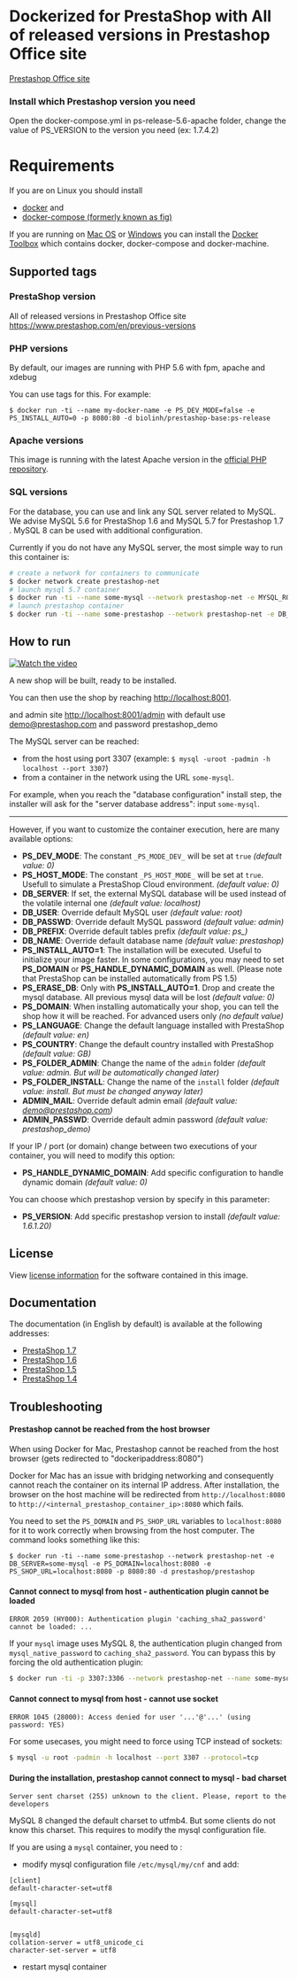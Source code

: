 #  Dockerized for PrestaShop with All of released versions in Prestashop Office site
[Prestashop Office site](https://www.prestashop.com/en/previous-versions)

### Install which Prestashop version you need

Open the docker-compose.yml in ps-release-5.6-apache folder, change the value of PS_VERSION to the version you need (ex: 1.7.4.2)

# Requirements

If you are on Linux you should install

- [docker](http://docs.docker.com/compose/install/#install-docker) and
- [docker-compose (formerly known as fig)](http://docs.docker.com/compose/install/#install-compose)

If you are running on [Mac OS](https://docs.docker.com/engine/installation/mac/) or [Windows](https://docs.docker.com/engine/installation/windows/) you can install the [Docker Toolbox](https://docs.docker.com/engine/installation/mac/) which contains docker, docker-compose and docker-machine.

## Supported tags

### PrestaShop version
All of released versions in Prestashop Office site 
https://www.prestashop.com/en/previous-versions

### PHP versions
By default, our images are running with PHP 5.6 with fpm, apache and xdebug

You can use tags for this. For example:
```
$ docker run -ti --name my-docker-name -e PS_DEV_MODE=false -e PS_INSTALL_AUTO=0 -p 8080:80 -d biolinh/prestashop-base:ps-release
```
### Apache versions

This image is running with the latest Apache version in the [official PHP repository](https://registry.hub.docker.com/_/php/).

### SQL versions
For the database, you can use and link any SQL server related to MySQL. We advise MySQL 5.6 for PrestaShop 1.6 and MySQL 5.7 for Prestashop 1.7 . MySQL 8 can be used with additional configuration.

Currently if you do not have any MySQL server, the most simple way to run this container is:
```bash
# create a network for containers to communicate
$ docker network create prestashop-net
# launch mysql 5.7 container
$ docker run -ti --name some-mysql --network prestashop-net -e MYSQL_ROOT_PASSWORD=admin -p 3307:3306 -d mysql:5.7
# launch prestashop container
$ docker run -ti --name some-prestashop --network prestashop-net -e DB_SERVER=some-mysql -p 8001:80 -d prestashop/prestashop
```

## How to run 

[![Watch the video](https://raw.github.com/GabLeRoux/WebMole/master/ressources/WebMole_Youtube_Video.png)](https://youtu.be/-eFWNe21DWM)

A new shop will be built, ready to be installed.

You can then use the shop by reaching [http://localhost:8001](http://localhost:8001).

and admin site [http://localhost:8001/admin](http://localhost:8001/admin) with default use demo@prestashop.com and password  prestashop_demo

The MySQL server can be reached:
- from the host using port 3307 (example: `$ mysql -uroot -padmin -h localhost --port 3307`)
- from a container in the network using the URL `some-mysql`.

For example, when you reach the "database configuration" install step, the installer will ask for the "server database address": input `some-mysql`.

<hr>

However, if you want to customize the container execution, here are many available options:

* **PS_DEV_MODE**: The constant `_PS_MODE_DEV_` will be set at `true` *(default value: 0)*
* **PS_HOST_MODE**: The constant `_PS_HOST_MODE_` will be set at `true`. Usefull to simulate a PrestaShop Cloud environment. *(default value: 0)*
* **DB_SERVER**: If set, the external MySQL database will be used instead of the volatile internal one *(default value: localhost)*
* **DB_USER**: Override default MySQL user *(default value: root)*
* **DB_PASSWD**: Override default MySQL password *(default value: admin)*
* **DB_PREFIX**: Override default tables prefix *(default value: ps_)*
* **DB_NAME**: Override default database name *(default value: prestashop)*
* **PS_INSTALL_AUTO=1**: The installation will be executed. Useful to initialize your image faster. In some configurations, you may need to set **PS_DOMAIN** or **PS_HANDLE_DYNAMIC_DOMAIN** as well. (Please note that PrestaShop can be installed automatically from PS 1.5)
* **PS_ERASE_DB**: Only with **PS_INSTALL_AUTO=1**. Drop and create the mysql database. All previous mysql data will be lost *(default value: 0)*
* **PS_DOMAIN**: When installing automatically your shop, you can tell the shop how it will be reached. For advanced users only *(no default value)*
* **PS_LANGUAGE**: Change the default language installed with PrestaShop *(default value: en)*
* **PS_COUNTRY**: Change the default country installed with PrestaShop *(default value: GB)*
* **PS_FOLDER_ADMIN**: Change the name of the `admin` folder *(default value: admin. But will be automatically changed later)*
* **PS_FOLDER_INSTALL**: Change the name of the `install` folder *(default value: install. But must be changed anyway later)*
* **ADMIN_MAIL**: Override default admin email *(default value: demo@prestashop.com)*
* **ADMIN_PASSWD**: Override default admin password *(default value: prestashop_demo)*

If your IP / port (or domain) change between two executions of your container, you will need to modify this option:

* **PS_HANDLE_DYNAMIC_DOMAIN**: Add specific configuration to handle dynamic domain *(default value: 0)*

You can choose which prestashop version by specify in this parameter:

* **PS_VERSION**: Add specific prestashop version to install *(default value: 1.6.1.20)*

## License

View [license information](https://www.prestashop.com/en/osl-license) for the software contained in this image.

## Documentation

The documentation (in English by default) is available at the following addresses:

* [PrestaShop 1.7](http://doc.prestashop.com/display/PS17)
* [PrestaShop 1.6](http://doc.prestashop.com/display/PS16)
* [PrestaShop 1.5](http://doc.prestashop.com/display/PS15)
* [PrestaShop 1.4](http://doc.prestashop.com/display/PS14)

## Troubleshooting

#### Prestashop cannot be reached from the host browser

When using Docker for Mac, Prestashop cannot be reached from the host browser (gets redirected to "dockeripaddress:8080")

Docker for Mac has an issue with bridging networking and consequently cannot reach the container on its internal IP address. After installation, the browser on the host machine will be redirected from `http://localhost:8080` to `http://<internal_prestashop_container_ip>:8080` which fails.

You need to set the `PS_DOMAIN` and `PS_SHOP_URL` variables to `localhost:8080` for it to work correctly when browsing from the host computer. The command looks something like this:
```
$ docker run -ti --name some-prestashop --network prestashop-net -e DB_SERVER=some-mysql -e PS_DOMAIN=localhost:8080 -e PS_SHOP_URL=localhost:8080 -p 8080:80 -d prestashop/prestashop
```

#### Cannot connect to mysql from host - authentication plugin cannot be loaded

```
ERROR 2059 (HY000): Authentication plugin 'caching_sha2_password' cannot be loaded: ...
```

If your `mysql` image uses MySQL 8, the authentication plugin changed from `mysql_native_password` to `caching_sha2_password`. You can bypass this by forcing the old authentication plugin: 

```bash
$ docker run -ti -p 3307:3306 --network prestashop-net --name some-mysql -e MYSQL_ROOT_PASSWORD=admin -d mysql --default-authentication-plugin=mysql_native_password
```

#### Cannot connect to mysql from host - cannot use socket

```
ERROR 1045 (28000): Access denied for user '...'@'...' (using password: YES)
```

For some usecases, you might need to force using TCP instead of sockets:

```bash
$ mysql -u root -padmin -h localhost --port 3307 --protocol=tcp
```

#### During the installation, prestashop cannot connect to mysql - bad charset

```
Server sent charset (255) unknown to the client. Please, report to the developers
```

MySQL 8 changed the default charset to utfmb4. But some clients do not know this charset. This requires to modify the mysql configuration file.

If you are using a `mysql` container, you need to :
- modify mysql configuration file `/etc/mysql/my/cnf` and add:
```
[client]
default-character-set=utf8

[mysql]
default-character-set=utf8


[mysqld]
collation-server = utf8_unicode_ci
character-set-server = utf8
```
- restart mysql container
